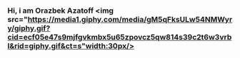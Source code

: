 ### Hi, i am Orazbek Azatoff <img src="https://media1.giphy.com/media/gM5qFksULw54NMWyry/giphy.gif?cid=ecf05e47s9mjfgvkmbx5u65zpovcz5qw814s39c2t6w3vrbl&rid=giphy.gif&ct=s"width:30px/> 

